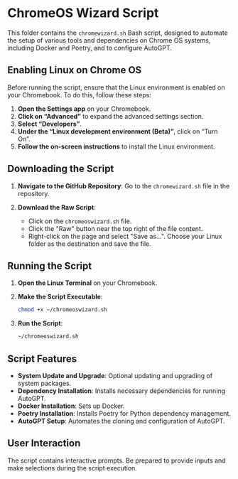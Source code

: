 # ChromeOS Wizard Script

This folder contains the `chromewizard.sh` Bash script, designed to automate the setup of various tools and dependencies on Chrome OS systems, including Docker and Poetry, and to configure AutoGPT.

## Enabling Linux on Chrome OS

Before running the script, ensure that the Linux environment is enabled on your Chromebook. To do this, follow these steps:

1. **Open the Settings app** on your Chromebook.
2. **Click on “Advanced”** to expand the advanced settings section.
3. **Select “Developers”**.
4. **Under the “Linux development environment (Beta)”**, click on “Turn On”.
5. **Follow the on-screen instructions** to install the Linux environment.

## Downloading the Script

1. **Navigate to the GitHub Repository**: Go to the `chromewizard.sh` file in the repository.

2. **Download the Raw Script**:
   - Click on the `chromeoswizard.sh` file.
   - Click the "Raw" button near the top right of the file content.
   - Right-click on the page and select "Save as...". Choose your Linux folder as the destination and save the file.

## Running the Script

1. **Open the Linux Terminal** on your Chromebook.

2. **Make the Script Executable**:
   ```bash
   chmod +x ~/chromeoswizard.sh
   ```

3. **Run the Script**:
   ```bash
   ~/chromeoswizard.sh
   ```

## Script Features

- **System Update and Upgrade**: Optional updating and upgrading of system packages.
- **Dependency Installation**: Installs necessary dependencies for running AutoGPT.
- **Docker Installation**: Sets up Docker.
- **Poetry Installation**: Installs Poetry for Python dependency management.
- **AutoGPT Setup**: Automates the cloning and configuration of AutoGPT.

## User Interaction

The script contains interactive prompts. Be prepared to provide inputs and make selections during the script execution.

